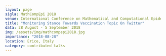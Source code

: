 ```yaml
---
layout: page
sigla: MathCompEpi 2018
venue: International Conference on Mathematical and Computational Epidemiology 
title: "Monitoring Stance Towards Vaccination Topic On Twitter"
data: 28 August - 5 September 2018
img: /assets/img/mathcompepi2018.jpg
importance: "2018-08-28"
location: Erice, Italy
category: contributed talks
---
```





